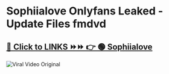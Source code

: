 
 # Sophiialove Onlyfans Leaked - Update Files fmdvd

## <h2><a href="https://clipsfans.com/Sophiialove&ref=git">🔗 Click to LINKS ⏩⏩ 👉 🟢 Sophiialove </a></h2>

<a href="https://clipsfans.com/Sophiialove&ref=git" rel="nofollow" data-target="animated-image.originalLink"><img src="https://i.ibb.co.com/xMMVF88/686577567.gif" alt="Viral Video Original" style="max-width: 100%; display: inline-block;" data-target="animated-image.originalImage"></a>

